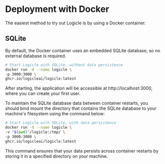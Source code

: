 # Deployment with Docker
The easiest method to try out Logicle is by using a Docker container.

## SQLite
By default, the Docker container uses an embedded SQLite database, so no external database is required.

```bash
# Start Logicle with SQLite, without data persistence
docker run -d --name logicle \
-p 3000:3000 \
ghcr.io/logicleai/logicle:latest
```

After starting, the application will be accessible at http://localhost:3000, where you can create your first user.

To maintain the SQLite database data between container restarts, you should bind mount the directory that contains the SQLite database to your machine's filesystem using the command below:

```bash
# Start Logicle with SQLite, with data persistence
docker run -d --name logicle \
-v "$(pwd)"/logicle:/tmp/ \
-p 3000:3000 \
ghcr.io/logicleai/logicle:latest
```

This command ensures that your data persists across container restarts by storing it in a specified directory on your machine.